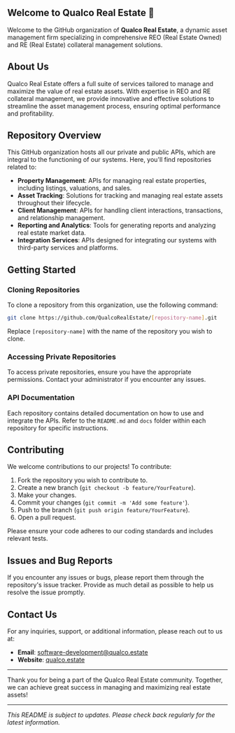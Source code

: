 ## Welcome to Qualco Real Estate 👋

Welcome to the GitHub organization of **Qualco Real Estate**, a dynamic asset management firm specializing in comprehensive REO (Real Estate Owned) and RE (Real Estate) collateral management solutions.

## About Us

Qualco Real Estate offers a full suite of services tailored to manage and maximize the value of real estate assets. With expertise in REO and RE collateral management, we provide innovative and effective solutions to streamline the asset management process, ensuring optimal performance and profitability.

## Repository Overview

This GitHub organization hosts all our private and public APIs, which are integral to the functioning of our systems. Here, you'll find repositories related to:

- **Property Management**: APIs for managing real estate properties, including listings, valuations, and sales.
- **Asset Tracking**: Solutions for tracking and managing real estate assets throughout their lifecycle.
- **Client Management**: APIs for handling client interactions, transactions, and relationship management.
- **Reporting and Analytics**: Tools for generating reports and analyzing real estate market data.
- **Integration Services**: APIs designed for integrating our systems with third-party services and platforms.

## Getting Started

### Cloning Repositories

To clone a repository from this organization, use the following command:

```sh
git clone https://github.com/QualcoRealEstate/[repository-name].git
```

Replace `[repository-name]` with the name of the repository you wish to clone.

### Accessing Private Repositories

To access private repositories, ensure you have the appropriate permissions. Contact your administrator if you encounter any issues.

### API Documentation

Each repository contains detailed documentation on how to use and integrate the APIs. Refer to the `README.md` and `docs` folder within each repository for specific instructions.

## Contributing

We welcome contributions to our projects! To contribute:

1. Fork the repository you wish to contribute to.
2. Create a new branch (`git checkout -b feature/YourFeature`).
3. Make your changes.
4. Commit your changes (`git commit -m 'Add some feature'`).
5. Push to the branch (`git push origin feature/YourFeature`).
6. Open a pull request.

Please ensure your code adheres to our coding standards and includes relevant tests.

## Issues and Bug Reports

If you encounter any issues or bugs, please report them through the repository's issue tracker. Provide as much detail as possible to help us resolve the issue promptly.

## Contact Us

For any inquiries, support, or additional information, please reach out to us at:

- **Email**: software-development@qualco.estate
- **Website**: [qualco.estate](https://qualco.estate)

---

Thank you for being a part of the Qualco Real Estate community. Together, we can achieve great success in managing and maximizing real estate assets!

---

*This README is subject to updates. Please check back regularly for the latest information.*
